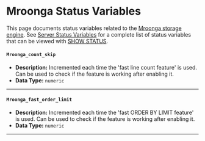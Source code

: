 # Mroonga Status Variables

This page documents status variables related to the [Mroonga storage engine](/columns-storage-engines-and-plugins/storage-engines/mroonga). See [Server Status Variables](/replication/optimization-and-tuning/system-variables/server-status-variables) for a complete list of status variables that can be viewed with [SHOW STATUS](/sql-statements-structure/sql-statements/administrative-sql-statements/show/show-status).

#### `Mroonga_count_skip`

- <strong>Description:</strong> Incremented each time the 'fast line count feature' is used. Can be used to check if the feature is working after enabling it.
- <strong>Data Type:</strong> `numeric`

---

#### `Mroonga_fast_order_limit`

- <strong>Description:</strong> Incremented each time the 'fast ORDER BY LIMIT feature' is used. Can be used to check if the feature is working after enabling it.
- <strong>Data Type:</strong> `numeric`

---